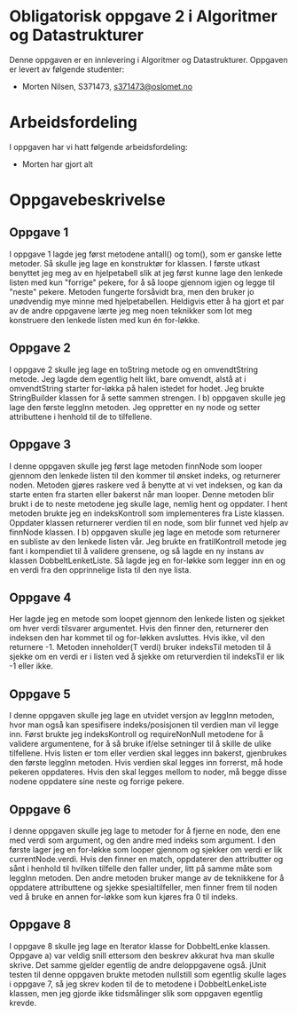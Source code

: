 # Obligatorisk oppgave 2 i Algoritmer og Datastrukturer

Denne oppgaven er en innlevering i Algoritmer og Datastrukturer. 
Oppgaven er levert av følgende studenter:
* Morten Nilsen, S371473, s371473@oslomet.no

# Arbeidsfordeling

I oppgaven har vi hatt følgende arbeidsfordeling:
* Morten har gjort alt

# Oppgavebeskrivelse

##  Oppgave 1
I oppgave 1 lagde jeg først metodene antall() og tom(), som er ganske lette metoder. Så skulle jeg lage en konstruktør for klassen. I første utkast benyttet jeg meg av en hjelpetabell slik at jeg først kunne lage den lenkede listen med kun "forrige" pekere, for å så loope gjennom igjen og legge til "neste" pekere. Metoden fungerte forsåvidt bra, men den bruker jo unødvendig mye minne med hjelpetabellen. Heldigvis etter å ha gjort et par av de andre oppgavene lærte jeg meg noen teknikker som lot meg konstruere den lenkede listen med kun én for-løkke.

##  Oppgave 2
I oppgave 2 skulle jeg lage en toString metode og en omvendtString metode. Jeg lagde dem egentlig helt likt, bare omvendt, alstå at i omvendtString starter for-løkka på halen istedet for hodet. Jeg brukte StringBuilder klassen for å sette sammen strengen. I b) oppgaven skulle jeg lage den første leggInn metoden. Jeg oppretter en ny node og setter attributtene i henhold til de to tilfellene. 

##  Oppgave 3
I denne oppgaven skulle jeg først lage metoden finnNode som looper gjennom den lenkede listen til den kommer til ønsket indeks, og returnerer noden. Metoden gjøres raskere ved å benytte at vi vet indeksen, og kan da starte enten fra starten eller bakerst når man looper. Denne metoden blir brukt i de to neste metodene jeg skulle lage, nemlig hent og oppdater. I hent metoden brukte jeg en indeksKontroll som implementeres fra Liste klassen. Oppdater klassen returnerer verdien til en node, som blir funnet ved hjelp av finnNode klassen. I b) oppgaven skulle jeg lage en metode som returnerer en subliste av den lenkede listen vår. Jeg brukte en fratilKontroll metode jeg fant i kompendiet til å validere grensene, og så lagde en ny instans av klassen DobbeltLenketListe. Så lagde jeg en for-løkke som legger inn en og en verdi fra den opprinnelige lista til den nye lista. 

##  Oppgave 4
Her lagde jeg en metode som loopet gjennom den lenkede listen og sjekket om hver verdi tilsvarer argumentet. Hvis den finner den, returnerer den indeksen den har kommet til og for-løkken avsluttes. Hvis ikke, vil den returnere -1. Metoden inneholder(T verdi) bruker indeksTil metoden til å sjekke om en verdi er i listen ved å sjekke om returverdien til indeksTil er lik -1 eller ikke.

##  Oppgave 5
I denne oppgaven skulle jeg lage en utvidet versjon av leggInn metoden, hvor man også kan spesifisere indeks/posisjonen til verdien man vil legge inn. Først brukte jeg indeksKontroll og requireNonNull metodene for å validere argumentene, for å så bruke if/else setninger til å skille de ulike tilfellene. Hvis listen er tom eller verdien skal legges inn bakerst, gjenbrukes den første leggInn metoden. Hvis verdien skal legges inn forrerst, må hode pekeren oppdateres. Hvis den skal legges mellom to noder, må begge disse nodene oppdatere sine neste og forrige pekere.

##  Oppgave 6
I denne oppgaven skulle jeg lage to metoder for å fjerne en node, den ene med verdi som argument, og den andre med indeks som argument. I den første lager jeg en for-løkke som looper gjennom og sjekker om verdi er lik currentNode.verdi. Hvis den finner en match, oppdaterer den attributter og sånt i henhold til hvilken tilfelle den faller under, litt på samme måte som leggInn metoden. Den andre metoden bruker mange av de teknikkene for å oppdatere attributtene og sjekke spesialtilfeller, men finner frem til noden ved å bruke en annen for-løkke som kun kjøres fra 0 til indeks.

##  Oppgave 8
I oppgave 8 skulle jeg lage en Iterator klasse for DobbeltLenke klassen. Oppgave a) var veldig snill ettersom den beskrev akkurat hva man skulle skrive. Det samme gjelder egentlig de andre deloppgavene også. jUnit testen til denne oppgaven brukte metoden nullstill som egentlig skulle lages i oppgave 7, så jeg skrev koden til de to metodene i DobbeltLenkeListe klassen, men jeg gjorde ikke tidsmålinger slik som oppgaven egentlig krevde.

